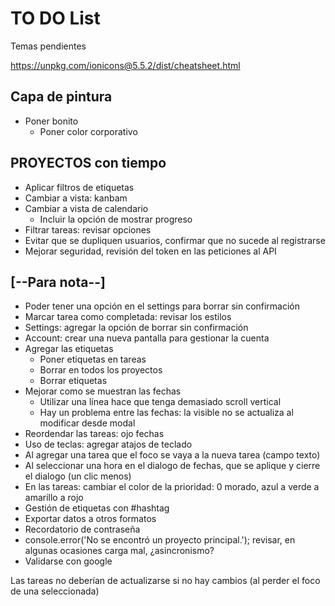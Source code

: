 # TO DO List

Temas pendientes

https://unpkg.com/ionicons@5.5.2/dist/cheatsheet.html

## Capa de pintura

- Poner bonito
  - Poner color corporativo

## PROYECTOS con tiempo

- Aplicar filtros de etiquetas
- Cambiar a vista: kanbam
- Cambiar a vista de calendario
  - Incluir la opción de mostrar progreso
- Filtrar tareas: revisar opciones
- Evitar que se dupliquen usuarios, confirmar que no sucede al registrarse
- Mejorar seguridad, revisión del token en las peticiones al API

## [--Para nota--]

- Poder tener una opción en el settings para borrar sin confirmación
- Marcar tarea como completada: revisar los estilos
- Settings: agregar la opción de borrar sin confirmación
- Account: crear una nueva pantalla para gestionar la cuenta
- Agregar las etiquetas
  - Poner etiquetas en tareas
  - Borrar en todos los proyectos
  - Borrar etiquetas
- Mejorar como se muestran las fechas
  - Utilizar una línea hace que tenga demasiado scroll vertical
  - Hay un problema entre las fechas: la visible no se actualiza al modificar desde modal
- Reordendar las tareas: ojo fechas
- Uso de teclas: agregar atajos de teclado
- Al agregar una tarea que el foco se vaya a la nueva tarea (campo texto)
- Al seleccionar una hora en el dialogo de fechas, que se aplique y cierre el dialogo (un clic menos)
- En las tareas: cambiar el color de la prioridad: 0 morado, azul a verde a amarillo a rojo
- Gestión de etiquetas con #hashtag
- Exportar datos a otros formatos
- Recordatorio de contraseña
- console.error('No se encontró un proyecto principal.'); revisar, en algunas ocasiones carga mal, ¿asincronismo?
- Validarse con google

Las tareas no deberían de actualizarse si no hay cambios (al perder el foco de una seleccionada)
